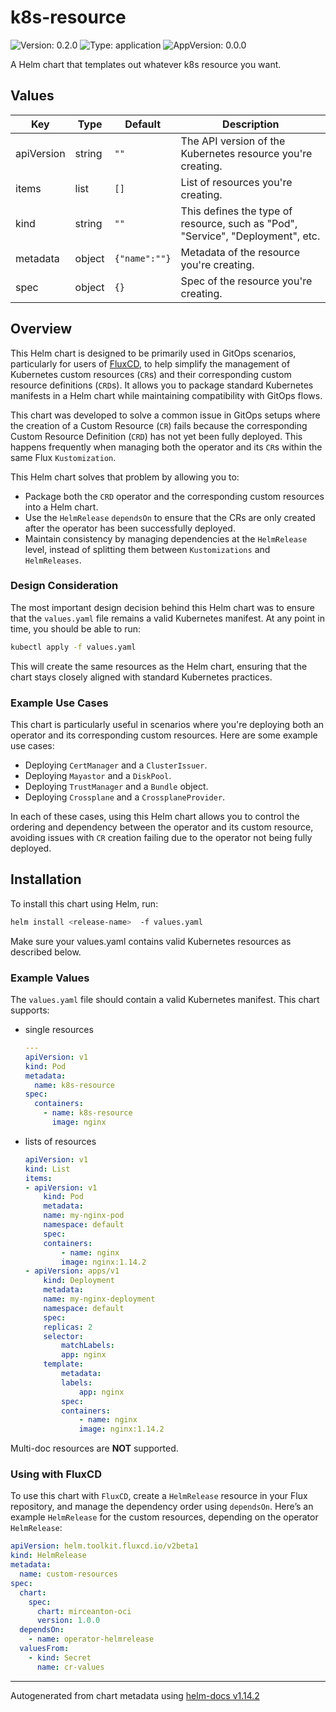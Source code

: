 # k8s-resource

![Version: 0.2.0](https://img.shields.io/badge/Version-0.2.0-informational?style=flat-square) ![Type: application](https://img.shields.io/badge/Type-application-informational?style=flat-square) ![AppVersion: 0.0.0](https://img.shields.io/badge/AppVersion-0.0.0-informational?style=flat-square)

A Helm chart that templates out whatever k8s resource you want.

## Values

| Key | Type | Default | Description |
|-----|------|---------|-------------|
| apiVersion | string | `""` | The API version of the Kubernetes resource you're creating. |
| items | list | `[]` | List of resources you're creating. |
| kind | string | `""` | This defines the type of resource, such as "Pod", "Service", "Deployment", etc. |
| metadata | object | `{"name":""}` | Metadata of the resource you're creating. |
| spec | object | `{}` | Spec of the resource you're creating. |

## Overview

This Helm chart is designed to be primarily used in GitOps scenarios, particularly for users of [FluxCD](https://fluxcd.io/), to help simplify the management of Kubernetes custom resources (`CR`s) and their corresponding custom resource definitions (`CRD`s). It allows you to package standard Kubernetes manifests in a Helm chart while maintaining compatibility with GitOps flows.

This chart was developed to solve a common issue in GitOps setups where the creation of a Custom Resource (`CR`) fails because the corresponding Custom Resource Definition (`CRD`) has not yet been fully deployed. This happens frequently when managing both the operator and its `CR`s within the same Flux `Kustomization`.

This Helm chart solves that problem by allowing you to:

- Package both the `CRD` operator and the corresponding custom resources into a Helm chart.
- Use the `HelmRelease` `dependsOn` to ensure that the CRs are only created after the operator has been successfully deployed.
- Maintain consistency by managing dependencies at the `HelmRelease` level, instead of splitting them between `Kustomizations` and `HelmReleases`.

### Design Consideration

The most important design decision behind this Helm chart was to ensure that the `values.yaml` file remains a valid Kubernetes manifest. At any point in time, you should be able to run:

```bash
kubectl apply -f values.yaml
```

This will create the same resources as the Helm chart, ensuring that the chart stays closely aligned with standard Kubernetes practices.

### Example Use Cases

This chart is particularly useful in scenarios where you're deploying both an operator and its corresponding custom resources. Here are some example use cases:

- Deploying `CertManager` and a `ClusterIssuer`.
- Deploying `Mayastor` and a `DiskPool`.
- Deploying `TrustManager` and a `Bundle` object.
- Deploying `Crossplane` and a `CrossplaneProvider`.

In each of these cases, using this Helm chart allows you to control the ordering and dependency between the operator and its custom resource, avoiding issues with `CR` creation failing due to the operator not being fully deployed.

## Installation

To install this chart using Helm, run:

```bash
helm install <release-name>  -f values.yaml
```

Make sure your values.yaml contains valid Kubernetes resources as described below.

### Example Values

The `values.yaml` file should contain a valid Kubernetes manifest. This chart supports:

- single resources

    ```yaml
    ---
    apiVersion: v1
    kind: Pod
    metadata:
      name: k8s-resource
    spec:
      containers:
        - name: k8s-resource
          image: nginx
    ```

- lists of resources

    ```yaml
    apiVersion: v1
    kind: List
    items:
    - apiVersion: v1
        kind: Pod
        metadata:
        name: my-nginx-pod
        namespace: default
        spec:
        containers:
            - name: nginx
            image: nginx:1.14.2
    - apiVersion: apps/v1
        kind: Deployment
        metadata:
        name: my-nginx-deployment
        namespace: default
        spec:
        replicas: 2
        selector:
            matchLabels:
            app: nginx
        template:
            metadata:
            labels:
                app: nginx
            spec:
            containers:
                - name: nginx
                image: nginx:1.14.2
    ```

Multi-doc resources are **NOT** supported.

### Using with FluxCD

To use this chart with `FluxCD`, create a `HelmRelease` resource in your Flux repository, and manage the dependency order using `dependsOn`. Here’s an example `HelmRelease` for the custom resources, depending on the operator `HelmRelease`:

```yaml
apiVersion: helm.toolkit.fluxcd.io/v2beta1
kind: HelmRelease
metadata:
  name: custom-resources
spec:
  chart:
    spec:
      chart: mirceanton-oci
      version: 1.0.0
  dependsOn:
    - name: operator-helmrelease
  valuesFrom:
    - kind: Secret
      name: cr-values
```

----------------------------------------------
Autogenerated from chart metadata using [helm-docs v1.14.2](https://github.com/norwoodj/helm-docs/releases/v1.14.2)